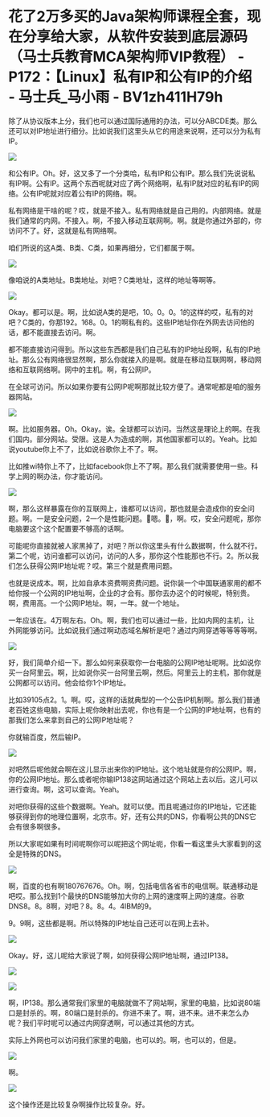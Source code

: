 # 花了2万多买的Java架构师课程全套，现在分享给大家，从软件安装到底层源码（马士兵教育MCA架构师VIP教程） - P172：【Linux】私有IP和公有IP的介绍 - 马士兵_马小雨 - BV1zh411H79h

除了从协议版本上分，我们也可以通过国际通用的办法，可以分ABCDE类。那么还可以对IP地址进行细分。比如说我们这里头从它的用途来说啊，还可以分为私有IP。



![](img/83ac611d8f2663b722ac606383ce672f_1.png)

和公有IP。Oh。好，这又多了一个分类哈，私有IP和公有IP。那么我们先说说私有IP啊。公有IP。这两个东西呢就对应了两个网络啊，私有IP就对应的私有IP的网络。公有IP呢就对应着公有IP的网络。啊。

私有网络是干啥的呢？哎，就是不接入。私有网络就是自己用的。内部网络。就是我们通常的内网。不接入。啊，不接入移动互联网啊。啊。就是你通过外部的，你访问不了。好，这就是私有网络啊。

咱们所说的这A类、B类、C类，如果再细分，它们都属于啊。

![](img/83ac611d8f2663b722ac606383ce672f_3.png)

像咱说的A类地址。B类地址。对吧？C类地址，这样的地址等啊等。

![](img/83ac611d8f2663b722ac606383ce672f_5.png)

Okay。都可以是。啊，比如说A类的是吧，10。0。0。1的这样的哎，私有的对吧？C类的，你那192。168。0。1的啊私有的。这些IP地址你在外网去访问他的话，都不能直接去访问。啊。

都不能直接访问得到。所以这些东西都是我们自己私有的IP地址段啊，私有的IP地址。那么公有网络很显然啊，那么你就接入的是啊。就是在移动互联网啊，移动网络和互联网络啊。网中的主机。啊，有公网IP。

在全球可访问。所以如果你要有公网IP呢啊那就比较方便了。通常呢都是咱的服务器网站。

![](img/83ac611d8f2663b722ac606383ce672f_7.png)

啊。比如服务器。Oh。Okay。诶。全球都可以访问。当然这是理论上的啊。在我们国内。部分网站。受限。这是人为造成的啊，其他国家都可以的。Yeah。比如说youtube你上不了，比如说谷歌你上不了。啊。

比如推wi特你上不了，比如facebook你上不了啊。那么我们就需要使用一些。科学上网的啊办法，你才能访问。



![](img/83ac611d8f2663b722ac606383ce672f_9.png)

啊，那么这样暴露在你的互联网上，谁都可以访问，那也就是会造成你的安全问题。啊。一是安全问题，2一个是性能问题。🤧嗯。🤢，啊。哎，安全问题呢，那你电脑要这个这个配置要不够高的话啊。

可能呢你直接就被人家黑掉了，对吧？所以你这里头有什么数据啊，什么就不行。第二个呢，访问谁都可以访问，访问的人多，那你这个性能那也不行。2。所以我们怎么获得公网IP地址呢？哎。第三个就是费用问题。

也就是说成本。啊，比如自承本资费啊资费问题。说你装一个中国联通家用的都不给你报一个公网的IP地址啊，企业的才会有。那你去办这个的时候呢，特别贵。啊，费用高。一个公网IP地址。啊，一年。就一个地址。

一年应该在。4万啊左右。Oh。啊，我们也可以通过一些，比如内网的主机，让外网能够访问。比如说我们通过啊动态域名解析是吧？通过内网穿透等等等等啊。



![](img/83ac611d8f2663b722ac606383ce672f_11.png)

好，我们简单介绍一下。那么如何来获取你一台电脑的公网IP地址呢啊。比如说你买一台阿里云。啊，比如说你买一台阿里云啊，然后。阿里云上的主机，那你就是公网都可以访问。他会给你1个IP地址。

比如39105点2。1。啊。哎，这样的话就典型的一个公告IP机制啊。那么我们普通老百姓这些电脑，实际上呢你映射出去呢，你也有是一个公网的IP地址啊，也有的那我们怎么来拿到自己的公网IP地址呢？

你就输百度，然后输IP。

![](img/83ac611d8f2663b722ac606383ce672f_13.png)

对吧然后呢他就会啊在这儿显示出来你的IP地址。这个地址就是你的公网IP。啊，你的公网IP地址。那么或者呢你输IP138这网站通过这个网站上去以后。这儿可以进行查询。啊，这可以查询。Yeah。

对吧你获得的这些个数据啊。Yeah。就可以使。而且呢通过你的IP地址，它还能够获得到你的地理位置啊，北京市。好，还有公共的DNS，你看啊公共的DNS它会有很多啊很多。

所以大家呢如果有时间呢啊你可以呢把这个网址呃，你看一看这里头大家看到的这全是特殊的DNS。

![](img/83ac611d8f2663b722ac606383ce672f_15.png)

啊，百度的也有啊180767676。Oh。啊，包括电信各省市的电信啊。联通移动是吧哎。那么找到1个最快的DNS能够加大你的上网的速度啊上网的速度。谷歌DNS8。8。8啊，对吧？8。8。4。4IBM的9。

9。9啊，这些都是啊。所以特殊的IP地址自己还可以在网上去补。

![](img/83ac611d8f2663b722ac606383ce672f_17.png)

Okay。好，这儿呢给大家说了啊，如何获得公网IP地址啊，通过IP138。

![](img/83ac611d8f2663b722ac606383ce672f_19.png)

![](img/83ac611d8f2663b722ac606383ce672f_20.png)

啊，IP138。那么通常我们家里的电脑就做不了网站啊，家里的电脑，比如说80端口是封杀的。啊，80端口是封杀的。你进不来了。啊，进不来。进不来怎么办呢？我们平时呢可以通过内网穿透啊，可以通过其他的方式。

实际上外网也可以访问我们家里的电脑，也可以的。啊，也可以的，但是。

![](img/83ac611d8f2663b722ac606383ce672f_22.png)

啊。

![](img/83ac611d8f2663b722ac606383ce672f_24.png)

这个操作还是比较复杂啊操作比较复杂。好。